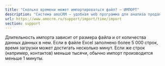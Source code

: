 ```yaml
---
title: "Сколько времени может импортироваться файл? — ИМПОРТ"
description: "Система amoCRM – удобная web программа для анализа продаж, доступная в режиме online из любой точки мира! Подробности узнавайте по указанным на сайте телефонам в Москве."
url: https://www.amocrm.ru/support/import/time/import
section: support
---
```


Длительность импорта зависит от размера файла и от количества данных данных в нем. Если в файле Excel заполнено более
5 000 строк, время загрузки может достигать несколько минут. Если же строк
(например, контактов) меньше тысячи, обычно импорт производится меньше 1 минуты.